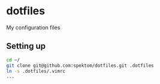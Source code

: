 # dotfiles

My configuration files

## Setting up

```bash
cd ~/
git clone git@github.com:spektom/dotfiles.git .dotfiles
ln -s .dotfiles/.vimrc
...
```
